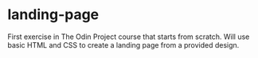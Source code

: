 # landing-page
First exercise in The Odin Project course that starts from scratch.
Will use basic HTML and CSS to create a landing page from a provided design.